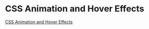 # CSS Animation and Hover Effects

[CSS Animation and Hover Effects](https://www.youtube.com/watch?v=T0EEhR9iZLI&ab_channel=OnlineTutorials)